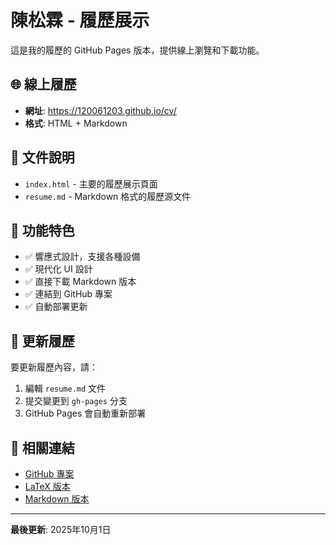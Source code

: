 # 陳松霖 - 履歷展示

這是我的履歷的 GitHub Pages 版本，提供線上瀏覽和下載功能。

## 🌐 線上履歷

- **網址**: https://120061203.github.io/cv/
- **格式**: HTML + Markdown

## 📁 文件說明

- `index.html` - 主要的履歷展示頁面
- `resume.md` - Markdown 格式的履歷源文件

## 🚀 功能特色

- ✅ 響應式設計，支援各種設備
- ✅ 現代化 UI 設計
- ✅ 直接下載 Markdown 版本
- ✅ 連結到 GitHub 專案
- ✅ 自動部署更新

## 📝 更新履歷

要更新履歷內容，請：

1. 編輯 `resume.md` 文件
2. 提交變更到 `gh-pages` 分支
3. GitHub Pages 會自動重新部署

## 🔗 相關連結

- [GitHub 專案](https://github.com/120061203/cv)
- [LaTeX 版本](https://github.com/120061203/cv/tree/main)
- [Markdown 版本](https://github.com/120061203/cv/tree/main/markdown)

---

**最後更新**: 2025年10月1日